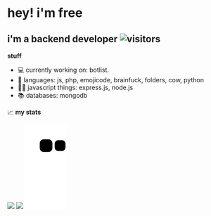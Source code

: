 # hey! i'm free

## i'm a backend developer ![visitors](https://visitor-badge.glitch.me/badge?page_id=freegocrazy.435644742)

**stuff**
  
- 💻 currently working on: botlist.
- 💬 languages: js, php, emojicode, brainfuck, folders, cow, python
- 👨‍💻 javascript things: express.js, node.js
- 📚 databases: mongodb

📈 **my stats**

<p>
<img height="180em" src="https://github-readme-stats.vercel.app/api?username=freegocrazy&show_icons=true&hide_border=true&&count_private=true&include_all_commits=true" />
<img height="150em" src="https://github-readme-stats.vercel.app/api/top-langs/?username=freegocrazy&exclude_repo=KNN-Image-Classification&show_icons=true&hide_border=true&layout=compact&langs_count=8"/>
<img src="https://github.com/rafaballerini/rafaballerini/blob/output/github-contribution-grid-snake.svg" alt="sneke"/>
</p>
